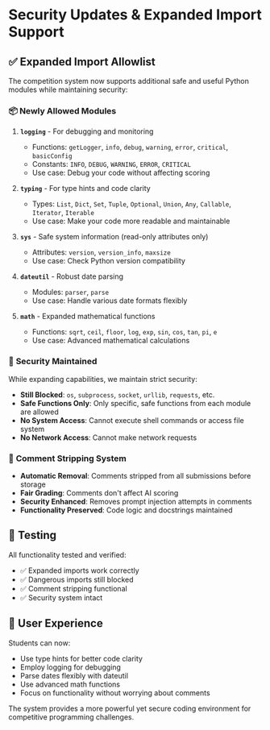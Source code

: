 # Security Updates & Expanded Import Support

## ✅ **Expanded Import Allowlist**

The competition system now supports additional safe and useful Python modules while maintaining security:

### 📦 **Newly Allowed Modules**

1. **`logging`** - For debugging and monitoring
   - Functions: `getLogger`, `info`, `debug`, `warning`, `error`, `critical`, `basicConfig`
   - Constants: `INFO`, `DEBUG`, `WARNING`, `ERROR`, `CRITICAL`
   - Use case: Debug your code without affecting scoring

2. **`typing`** - For type hints and code clarity
   - Types: `List`, `Dict`, `Set`, `Tuple`, `Optional`, `Union`, `Any`, `Callable`, `Iterator`, `Iterable`
   - Use case: Make your code more readable and maintainable

3. **`sys`** - Safe system information (read-only attributes only)
   - Attributes: `version`, `version_info`, `maxsize`
   - Use case: Check Python version compatibility

4. **`dateutil`** - Robust date parsing
   - Modules: `parser`, `parse`
   - Use case: Handle various date formats flexibly

5. **`math`** - Expanded mathematical functions
   - Functions: `sqrt`, `ceil`, `floor`, `log`, `exp`, `sin`, `cos`, `tan`, `pi`, `e`
   - Use case: Advanced mathematical calculations

### 🔐 **Security Maintained**

While expanding capabilities, we maintain strict security:

- **Still Blocked**: `os`, `subprocess`, `socket`, `urllib`, `requests`, etc.
- **Safe Functions Only**: Only specific, safe functions from each module are allowed
- **No System Access**: Cannot execute shell commands or access file system
- **No Network Access**: Cannot make network requests

### 🧹 **Comment Stripping System**

- **Automatic Removal**: Comments stripped from all submissions before storage
- **Fair Grading**: Comments don't affect AI scoring
- **Security Enhanced**: Removes prompt injection attempts in comments
- **Functionality Preserved**: Code logic and docstrings maintained

## 🧪 **Testing**

All functionality tested and verified:
- ✅ Expanded imports work correctly
- ✅ Dangerous imports still blocked
- ✅ Comment stripping functional
- ✅ Security system intact

## 🎯 **User Experience**

Students can now:
- Use type hints for better code clarity
- Employ logging for debugging
- Parse dates flexibly with dateutil
- Use advanced math functions
- Focus on functionality without worrying about comments

The system provides a more powerful yet secure coding environment for competitive programming challenges. 
